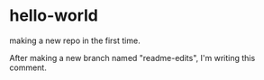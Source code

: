 # hello-world
making a new repo in the first time.

After making a new branch named "readme-edits", I'm writing this comment.
